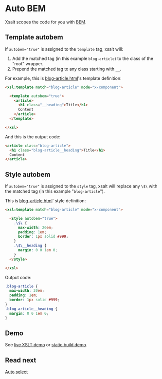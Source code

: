 # Auto BEM

Xsalt scopes the code for you with [BEM](https://getbem.com).

## Template autobem

If `autobem="true"` is assigned to the `template` tag, xsalt will:
1. Add the matched tag (in this example `blog-article`) to the class of the "root" wrapper.
2. Prepend the matched tag to any class starting with `__`.

For example, this is [blog-article.html](./components/blog-article.html)'s template definition:
```html
<xsl:template match="blog-article" mode="x-component">

  <template autobem="true">
    <article>
      <h1 class="__heading">Title</h1>
      Content
    </article>
  </template>

</xsl>
```

And this is the output code:
```html
<article class="blog-article">
  <h1 class="blog-article__heading">Title</h1>
  Content
</article>
```

## Style autobem

If `autobem="true"` is assigned to the `style` tag, xsalt will replace any `\$\` with the matched tag (in this example "`blog-article`").

This is [blog-article.html](./components/blog-article.html)' style definition:
```html
<xsl:template match="blog-article" mode="x-component">

  <style autobem="true">
    .\$\ {
      max-width: 20em;
      padding: 1em;
      border: 1px solid #999;
    }
    .\$\__heading {
      margin: 0 0 1em 0;
    }
  </style>

</xsl>
```

Output code:
```css
.blog-article {
  max-width: 20em;
  padding: 1em;
  border: 1px solid #999;
}
.blog-article__heading {
  margin: 0 0 1em 0;
}
```

## Demo

See [live XSLT demo](https://raw.githack.com/francescozaniol/xsalt/master/examples/autobem/index.xhtml) or [static build demo](https://raw.githack.com/francescozaniol/xsalt/master/examples/autobem/build.html).

## Read next

[Auto select](../autoselect)